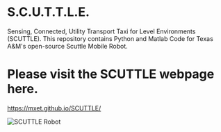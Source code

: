 # S.C.U.T.T.L.E.
Sensing, Connected, Utility Transport Taxi for Level Environments (SCUTTLE).
This repository contains Python and Matlab Code for Texas A&amp;M's open-source Scuttle Mobile Robot.

# Please visit the SCUTTLE webpage here.
https://mxet.github.io/SCUTTLE/

![SCUTTLE Robot](https://raw.githubusercontent.com/MXET/SCUTTLE/master/docs/large_images/scuttle_rendering.png)
